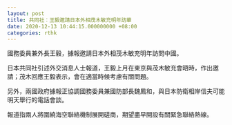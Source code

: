 ```yaml
---
layout: post
title: 共同社︰王毅邀請日本外相茂木敏充明年訪華
date: 2020-12-13 10:44:15.000000000 +08:00
categories: rthk
---
```


國務委員兼外長王毅，據報邀請日本外相茂木敏充明年訪問中國。

日本共同社引述外交消息人士報道，王毅上月在東京與茂木敏充會晤時，作出邀請；茂木回應王毅表示，會在適當時候考慮有關問題。

另外，兩國政府據報正協調國務委員兼國防部長魏鳳和，與日本防衛相岸信夫可能明天舉行的電話會談。

報道指兩人將圍繞海空聯絡機制展開磋商，期望盡早開設有關緊急聯絡熱線。
